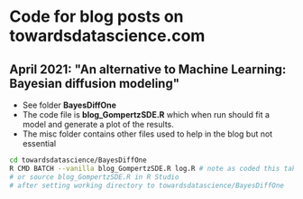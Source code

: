 # Code for blog posts on towardsdatascience.com

## April 2021: "An alternative to Machine Learning: Bayesian diffusion modeling"
- See folder **BayesDiffOne**
- The code file is **blog_GompertzSDE.R** which when run should fit a model and generate a plot of the results.  
- The misc folder contains other files used to help in the blog but not essential

```bash
cd towardsdatascience/BayesDiffOne
R CMD BATCH --vanilla blog_GompertzSDE.R log.R # note as coded this takes ~ 1hr over 8 cpus
# or source blog_GompertzSDE.R in R Studio 
# after setting working directory to towardsdatascience/BayesDiffOne
```
